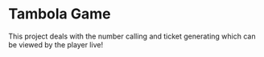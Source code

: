 # Tambola Game
 This project deals with the number calling and ticket generating which can be viewed by the player live!
